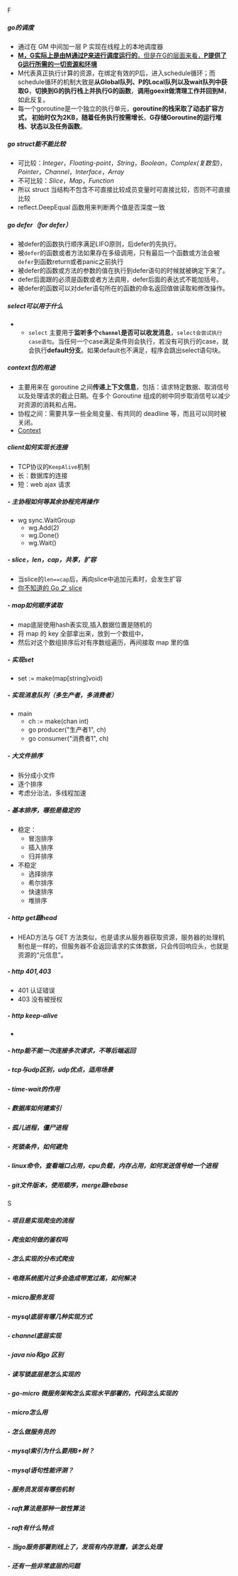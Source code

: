F
##### go的调度
 - 通过在 GM 中间加一层 P 实现在线程上的本地调度器
- [**M，G实际上是由M通过P来进行调度运行的**，但是在G的层面来看，**P提供了G运行所需的一切资源和环境**](obsidian://open?vault=NoteLibrary&file=code%2FGolang%2FGPM)
- M代表真正执行计算的资源，在绑定有效的P后，进入schedule循环；而schedule循环的机制大致是**从Global队列、P的Local队列以及wait队列中获取G**，**切换到G的执行栈上并执行G的函数**，**调用goexit做清理工作并回到M**，如此反复。
- 每一个goroutine是一个独立的执行单元，**goroutine的栈采取了动态扩容方式， 初始时仅为2KB，随着任务执行按需增长**，**G存储Goroutine的运行堆栈、状态以及任务函数**。
##### go struct能不能比较
-  可比较：_Integer_，_Floating-point_，_String_，_Boolean_，_Complex(复数型)_，_Pointer_，_Channel_，_Interface_，_Array_
-  不可比较：_Slice_，_Map_，_Function_
- 所以 struct 当结构不包含不可直接比较成员变量时可直接比较，否则不可直接比较
- reflect.DeepEqual 函数用来判断两个值是否深度一致
##### go defer（for defer）
- 被defer的函数执行顺序满足LIFO原则，后defer的先执行。
- 被`defer`的函数或者方法如果存在多级调用，只有最后一个函数或方法会被`defer`到函数return或者panic之前执行
- 被defer的函数或方法的参数的值在执行到defer语句的时候就被确定下来了。
- defer后面跟的必须是函数或者方法调用，defer后面的表达式不能加括号。
- 被defer的函数可以对defer语句所在的函数的命名返回值做读取和修改操作。
##### select可以用于什么
- -   `select` 主要用于**监听多个`channel`是否可以收发消息**，`select会尝试执行case语句`。当任何一个case满足条件则会执行，若没有可执行的case，就会执行**default分支**。如果default也不满足，程序会跳出select语句块。
##### context包的用途
- 主要用来在 goroutine 之间**传递上下文信息**，包括：请求特定数据、取消信号以及处理请求的截止日期。在多个 Goroutine 组成的树中同步取消信号以减少对资源的消耗和占用。
- 协程之间：需要共享一些全局变量、有共同的 deadline 等，而且可以同时被关闭。
- [Context](https://www.topgoer.cn/docs/golang/chapter11-10)
##### client如何实现长连接
-  TCP协议的`KeepAlive`机制
- 长：数据库的连接
- 短：web ajax 请求
##### -   主协程如何等其余协程完再操作
- wg sync.WaitGroup
	- wg.Add(2)
	- wg.Done()
	- wg.Wait()
##### -   slice，len，cap，共享，扩容
- 当slice的`len==cap`后，再向slice中追加元素时，会发生扩容
- [你不知道的 Go 之 slice](https://darjun.github.io/2021/05/09/youdontknowgo/slice/)
##### -   map如何顺序读取
- map底层使用hash表实现,插入数据位置是随机的
- 将 map 的 key 全部拿出来，放到一个数组中，
- 然后对这个数组排序后对有序数组遍历，再间接取 map 里的值
##### -   实现set
- set := make(map[string]void)
##### -   实现消息队列（多生产者，多消费者）
- main
	-  ch := make(chan int)
	- go producer("生产者1", ch)
	- go consumer("消费者1", ch)
##### -   大文件排序
- 拆分成小文件
- 逐个排序
- 考虑分治法，多线程加速
##### -   基本排序，哪些是稳定的
- 稳定：
	- 冒泡排序
	- 插入排序
	- 归并排序
- 不稳定
	- 选择排序
	- 希尔排序
	- 快速排序
	- 堆排序
##### -   http get跟head
- HEAD方法与 GET 方法类似，也是请求从服务器获取资源，服务器的处理机制也是一样的，但服务器不会返回请求的实体数据，只会传回响应头，也就是资源的“元信息”。
##### -   http 401,403
- 401 认证错误
- 403 没有被授权
##### -   http keep-alive
- 
##### -   http能不能一次连接多次请求，不等后端返回
##### -   tcp与udp区别，udp优点，适用场景
##### -   time-wait的作用
##### -   数据库如何建索引
##### -   孤儿进程，僵尸进程
##### -   死锁条件，如何避免
##### -   linux命令，查看端口占用，cpu负载，内存占用，如何发送信号给一个进程
##### -   git文件版本，使用顺序，merge跟rebase

  

S
##### -   项目是实现爬虫的流程
##### -   爬虫如何做的鉴权吗
##### -   怎么实现的分布式爬虫
##### -   电商系统图片过多会造成带宽过高，如何解决
##### -   micro服务发现
##### -   mysql底层有哪几种实现方式
##### -   channel底层实现
##### -   java nio和go 区别
##### -   读写锁底层是怎么实现的
##### -   go-micro 微服务架构怎么实现水平部署的，代码怎么实现的
##### -   micro怎么用
##### -   怎么做服务员的
##### -   mysql索引为什么要用B+树？
##### -   mysql语句性能评测？
##### -   服务员发现有哪些机制
##### -   raft算法是那种一致性算法
##### -   raft有什么特点
##### -   当go服务部署到线上了，发现有内存泄露，该怎么处理
##### -   还有一些非常底层的问题


